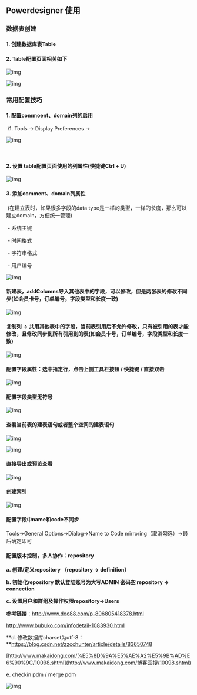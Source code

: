 ## Powerdesigner 使用

### 数据表创建

#### 1. 创建数据库表Table

#### 2. Table配置页面相关如下

![img](https://cdn.jsdelivr.net/gh/huangyuye/huangyuye.github.io@data/img/20210515154057.png)

![img](https://cdn.jsdelivr.net/gh/huangyuye/huangyuye.github.io@data/img/20210515154216.png)



<!-- more -->



### 常用配置技巧

#### 1.  配置commoent、domain列的启用

​            \1. Tools -> Display Preferences -> 

![img](https://cdn.jsdelivr.net/gh/huangyuye/huangyuye.github.io@data/img/20210515154119.png)

​       	

#### 2. 设置 table配置页面使用的列属性(快捷键Ctrl + U)

![img](https://cdn.jsdelivr.net/gh/huangyuye/huangyuye.github.io@data/img/20210515154123.png)

#### 3. 添加comment、domain列属性

​      (在建立表时，如果很多字段的data type是一样的类型，一样的长度，那么可以建立domain，方便统一管理)

​            \- 系统主键

​            \- 时间格式

​            \- 字符串格式

​            \- 用户编号

![img](D:\AppData\YoudaoNote\qqB53912A331D409871E525BE52BFB5C3B\9c70b9754960485490c7e5ddc8068b61\clipboard.png)

#### 新建表，addColumns导入其他表中的字段，可以修改，但是两张表的修改不同步(如会员卡号，订单编号，字段类型和长度一致)

![img](https://cdn.jsdelivr.net/gh/huangyuye/huangyuye.github.io@data/img/20210515154128.png)

#### 复制列 -> 共用其他表中的字段，当前表引用后不允许修改，只有被引用的表才能修改，且修改同步到所有引用到的表(如会员卡号，订单编号，字段类型和长度一致)

![img](https://cdn.jsdelivr.net/gh/huangyuye/huangyuye.github.io@data/img/20210515154204.png)

#### 配置字段属性：选中指定行，点击上侧工具栏按钮 / 快捷键 / 直接双击

![img](https://cdn.jsdelivr.net/gh/huangyuye/huangyuye.github.io@data/img/20210515154132.png)

####  配置字段类型无符号

![img](https://cdn.jsdelivr.net/gh/huangyuye/huangyuye.github.io@data/img/20210515154134.png)

#### 查看当前表的建表语句或者整个空间的建表语句

![img](https://cdn.jsdelivr.net/gh/huangyuye/huangyuye.github.io@data/img/20210515154139.png)

![img](https://cdn.jsdelivr.net/gh/huangyuye/huangyuye.github.io@data/img/20210515154156.png)

#### 直接导出或预览查看

![img](https://cdn.jsdelivr.net/gh/huangyuye/huangyuye.github.io@data/img/20210515154149.png)

#### 创建索引

![img](https://cdn.jsdelivr.net/gh/huangyuye/huangyuye.github.io@data/img/20210515154145.png)

#### 配置字段中name和code不同步

Tools→General Options→Dialog→Name to Code mirroring（取消勾选）→最后确定即可



#### 配置版本控制，多人协作：repository

**a. 创建/定义repository （repository -> definition）**

**b. 初始化repository 默认登陆账号为大写ADMIN 密码空 repository -> connection**

**c. 设置用户和群组及操作权限repository->Users**

**参考链接**：http://www.doc88.com/p-806805418378.html

http://www.bubuko.com/infodetail-1083930.html

**d. 修改数据库charset为utf-8：**https://blog.csdn.net/zzcchunter/article/details/83650748

[http://www.makaidong.com/%E5%8D%9A%E5%AE%A2%E5%9B%AD%E6%90%9C/10098.shtml](http://www.makaidong.com/博客园搜/10098.shtml)

e. checkin pdm / merge pdm



![img](https://cdn.jsdelivr.net/gh/huangyuye/huangyuye.github.io@data/img/clipboard.png)
